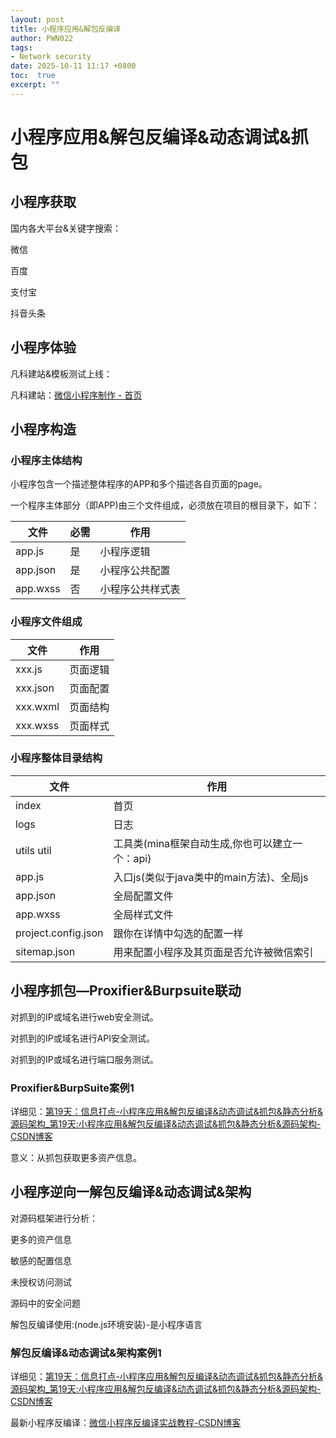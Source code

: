 ```yaml
---
layout: post
title: 小程序应用&解包反编译
author: PWN022
tags:
- Network security
date: 2025-10-11 11:17 +0800
toc:  true
excerpt: ""
---
```


# 小程序应用&解包反编译&动态调试&抓包

## 小程序获取

国内各大平台&关键字搜索：

微信

百度

支付宝

抖音头条

## 小程序体验

凡科建站&模板测试上线：

凡科建站：[微信小程序制作 - 首页](https://qz.fkw.com/)

## 小程序构造

### 小程序主体结构

小程序包含一个描述整体程序的APP和多个描述各自页面的page。

一个程序主体部分（即APP)由三个文件组成，必须放在项目的根目录下，如下：

| 文件     | 必需 | 作用             |
| -------- | ---- | ---------------- |
| app.js   | 是   | 小程序逻辑       |
| app.json | 是   | 小程序公共配置   |
| app.wxss | 否   | 小程序公共样式表 |

### 小程序文件组成

| 文件     | 作用     |
| -------- | -------- |
| xxx.js   | 页面逻辑 |
| xxx.json | 页面配置 |
| xxx.wxml | 页面结构 |
| xxx.wxss | 页面样式 |

### 小程序整体目录结构

| 文件                | 作用                                           |
| ------------------- | ---------------------------------------------- |
| index               | 首页                                           |
| logs                | 日志                                           |
| utils util          | 工具类(mina框架自动生成,你也可以建立一个：api) |
| app.js              | 入口js(类似于java类中的main方法)、全局js       |
| app.json            | 全局配置文件                                   |
| app.wxss            | 全局样式文件                                   |
| project.config.json | 跟你在详情中勾选的配置一样                     |
| sitemap.json        | 用来配置小程序及其页面是否允许被微信索引       |



## 小程序抓包—Proxifier&Burpsuite联动

对抓到的IP或域名进行web安全测试。

对抓到的IP或域名进行API安全测试。

对抓到的IP或域名进行端口服务测试。

### Proxifier&BurpSuite案例1

详细见：[第19天：信息打点-小程序应用&解包反编译&动态调试&抓包&静态分析&源码架构_第19天:小程序应用&解包反编译&动态调试&抓包&静态分析&源码架构-CSDN博客](https://blog.csdn.net/m0_72870364/article/details/141145516)

意义：从抓包获取更多资产信息。

## 小程序逆向一解包反编译&动态调试&架构

对源码框架进行分析：

更多的资产信息

敏感的配置信息

未授权访问测试

源码中的安全问题

解包反编译使用:(node.js环境安装)-是小程序语言

### 解包反编译&动态调试&架构案例1

详细见：[第19天：信息打点-小程序应用&解包反编译&动态调试&抓包&静态分析&源码架构_第19天:小程序应用&解包反编译&动态调试&抓包&静态分析&源码架构-CSDN博客](https://blog.csdn.net/m0_72870364/article/details/141145516)

最新小程序反编译：[微信小程序反编译实战教程-CSDN博客](https://blog.csdn.net/qq_63855540/article/details/148768060)